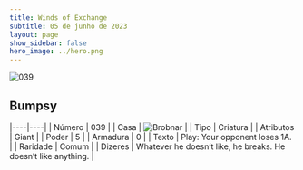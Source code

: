 ```yaml
---
title: Winds of Exchange
subtitle: 05 de junho de 2023
layout: page
show_sidebar: false
hero_image: ../hero.png
---
```


![039](https://mastervault-storage-prod.s3.amazonaws.com/media/card_front/en/600_039_2265bd67a929_en.png)


## Bumpsy

|----|----|
| Número | 039 |
| Casa | ![Brobnar](https://archonarcana.com/images/thumb/e/e0/Brobnar.png/22px-Brobnar.png "Brobnar") |
| Tipo | Criatura |
| Atributos | Giant |
| Poder | 5 |
| Armadura | 0 |
| Texto | Play: Your opponent loses 1A.  |
| Raridade | Comum |
| Dizeres | Whatever he doesn’t like, he breaks. He doesn’t like anything. |
